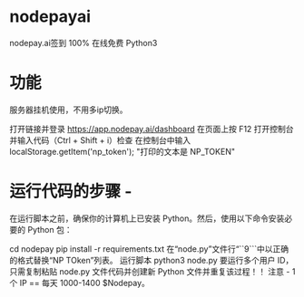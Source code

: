 # nodepayai
nodepay.ai签到 100% 在线免费 Python3

# 功能
服务器挂机使用，不用多ip切换。

打开链接并登录 https://app.nodepay.ai/dashboard
在页面上按 F12 打开控制台并输入代码（Ctrl + Shift + i）检查
在控制台中输入 localStorage.getItem('np_token');
"打印的文本是 NP_TOKEN"

# 运行代码的步骤 -
在运行脚本之前，确保你的计算机上已安装 Python。然后，使用以下命令安装必要的 Python 包：

cd nodepay
pip install -r requirements.txt
在“node.py”文件行“``9```中以正确的格式替换“NP TOken”列表。
运行脚本 python3 node.py
要运行多个用户 ID，只需复制粘贴 node.py 文件代码并创建新 Python 文件并重复该过程！！
注意 - 1 个 IP == 每天 1000-1400 $Nodepay。
